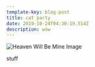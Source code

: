 ```yaml
---
template-key: blog-post
title: cat party
date: 2019-10-24T04:30:19.514Z
description: wow
---
```

![Heaven Will Be Mine Image](/images/heaven-will-be-mine-d.png)

stuff
